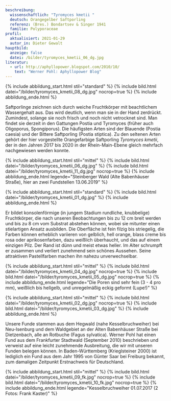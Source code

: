 ```yaml
---
beschreibung:
  wissenschaftlich: "Tyromyces kmetii "
  deutsch: Orangegelber Saftporling
  referenz: (Bres.) Bondartsev & Singer 1941
  familie: Polyporaceae
profil:
  aktualisiert: 2021-01-29
  autor_in: Dieter Gewalt
hauptbild:
  anzeige: false
  datei: /bilder/tyromyces_kmetii_06_dg.jpg
literatur:
  - url: http://aphyllopower.blogspot.com/2010/10/
    text: "Werner Pohl: Aphyllopower Blog"
---
```

{% include abbildung_start.html stil="standard" %}
{% include bild.html datei="/bilder/tyromyces_kmetii_08_dg.jpg" nocrop=true %}
{% include abbildung_ende.html %}

Saftporlinge zeichnen sich durch weiche Fruchtkörper mit beachtlichem Wassergehalt aus. Das wird deutlich, wenn man sie in der Hand zerdrückt. Zumindest, solange sie noch frisch und noch nicht vetrocknet sind.  Man findet sie derzeit in den Gattungen Postia und Tyromyces (früher auch Oligoporus, Spongiporus). Die häufigsten Arten sind der Blauende (Postia caesia) und der Bittere Saftporling (Postia stiptica). Zu den seltenen Arten gehört der hier vorgestellte Orangefarbige Saftporling *Tyromyces kmetii*, der in den Jahren 2017 bis 2020 in der Rhein-Main-Ebene gleich mehrfach nachgewiesen werden konnte.

{% include abbildung_start.html stil="mittel" %}
{% include bild.html datei="/bilder/tyromyces_kmetii_06_dg.jpg" %}
{% include bild.html datei="/bilder/tyromyces_kmetii_11_dg.jpg" nocrop=true %}
{% include abbildung_ende.html legende="Steinberger Wald (Alte Babenhäuser Straße), hier an zwei Fundstellen  13.06.2019" %}

{% include abbildung_start.html stil="standard" %}
{% include bild.html datei="/bilder/tyromyces_kmetii_01_dg.jpg" %}
{% include abbildung_ende.html %}

Er bildet konsolenförmige (in jungem Stadium rundliche, knubbelige) Fruchtkörper, die nach unseren Beobachtungen bis zu 12 cm breit werden und bis zu 8 cm vom Substrat abstehen können, wobei sie mitunter einen stielartigen Ansatz ausbilden. Die Oberfläche ist fein filzig bis striegelig, die Farben können erheblich variieren von gelblich, hell orange, blass creme bis rosa oder aprikosenfarben, dazu weißlich überhaucht, und das auf einem einzigen Pilz. Der Rand ist dünn und meist etwas heller. Im Alter schrumpft er zusammen und verliert zunehmend sein schönes Aussehen. Seine attraktiven Pastellfarben machen ihn nahezu unverwechselbar.

{% include abbildung_start.html stil="mittel" %}
{% include bild.html datei="/bilder/tyromyces_kmetii_04_dg.jpg" nocrop=true %}
{% include bild.html datei="/bilder/tyromyces_kmetii_05_dg.jpg" nocrop=true %}
{% include abbildung_ende.html legende="Die Poren sind sehr fein (3 - 4 pro mm), weißlich bis hellgelb, und unregelmäßig eckig geformt (Lupe!)" %}



{% include abbildung_start.html stil="mittel" %}
{% include bild.html datei="/bilder/tyromyces_kmetii_02_dg.jpg" nocrop=true %}
{% include bild.html datei="/bilder/tyromyces_kmetii_03_dg.jpg" %}
{% include abbildung_ende.html %}

Unsere Funde stammen aus dem Hegwald (nahe Kesselbruchweiher) bei Neu-Isenburg und dem Waldgebiet an der Alten Babenhäuser Straße bei Dietzenbach, alle an Rotbuche (Fagus sylvatica). Werner Pohl hat einen Fund aus dem Frankfurter Stadtwald (September 2010) beschrieben und verweist auf eine leicht zunehmende Ausbreitung, die wir mit unseren Funden belegen können. In Baden-Württemberg (Krieglsteiner 2000) ist lediglich ein Fund aus dem Jahr 1995 von Günter Saar bei Freiburg bekannt, zum damaligen Zeitpunkt Erstnachweis für Deutschland.

{% include abbildung_start.html stil="mittel" %}
{% include bild.html datei="/bilder/tyromyces_kmetii_09_fk.jpg" nocrop=true %}
{% include bild.html datei="/bilder/tyromyces_kmetii_10_fk.jpg" nocrop=true %}
{% include abbildung_ende.html legende="Kesselbruchweiher  01.07.2017  (2 Fotos: Frank Kaster)" %}